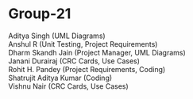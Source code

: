 Group-21
========
Aditya Singh (UML Diagrams) <br/>
Anshul R (Unit Testing, Project Requirements) <br/>
Dharm Skandh Jain (Project Manager, UML Diagrams) <br/>
Janani Durairaj (CRC Cards, Use Cases) <br/>
Rohit H. Pandey (Project Requirements, Coding) <br/>
Shatrujit Aditya Kumar (Coding) <br/>
Vishnu Nair (CRC Cards, Use Cases) <br/>
